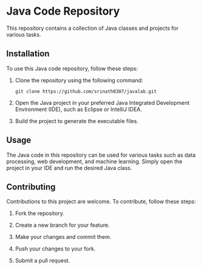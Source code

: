 # Java Code Repository

This repository contains a collection of Java classes and projects for various tasks. 

## Installation

To use this Java code repository, follow these steps:

1. Clone the repository using the following command:

    ```
    git clone https://github.com/srinath0307/javalab.git
    ```

2. Open the Java project in your preferred Java Integrated Development Environment (IDE), such as Eclipse or IntelliJ IDEA.

3. Build the project to generate the executable files.

## Usage

The Java code in this repository can be used for various tasks such as data processing, web development, and machine learning. Simply open the project in your IDE and run the desired Java class.

## Contributing

Contributions to this project are welcome. To contribute, follow these steps:

1. Fork the repository.

2. Create a new branch for your feature.

3. Make your changes and commit them.

4. Push your changes to your fork.

5. Submit a pull request.


